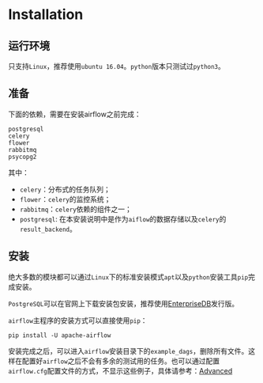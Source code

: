 # Installation

## 运行环境

只支持``Linux``，推荐使用``ubuntu 16.04``。``python``版本只测试过``python3``。

## 准备

下面的依赖，需要在安装airflow之前完成：

```
postgresql
celery
flower
rabbitmq
psycopg2
```

其中：

* ``celery``：分布式的任务队列；
* ``flower``：``celery``的监控系统；
* ``rabbitmq``：``celery``依赖的组件之一；
* ``postgresql``: 在本安装说明中是作为``aiflow``的数据存储以及``celery``的``result_backend``。

## 安装

绝大多数的模块都可以通过``Linux``下的标准安装模式``apt``以及``python``安装工具``pip``完成安装。

``PostgreSQL``可以在官网上下载安装包安装，推荐使用[EnterpriseDB](https://www.enterprisedb.com/downloads/postgres-postgresql-downloads#windows)发行版。

``airflow``主程序的安装方式可以直接使用``pip``：

```
pip install -U apache-airflow
```

安装完成之后，可以进入``airflow``安装目录下的``example_dags``，删除所有文件。这样在配置好``airflow``之后不会有多余的测试用的任务。也可以通过配置``airflow.cfg``配置文件的方式，不显示这些例子，具体请参考：[Advanced](advanced.md)
